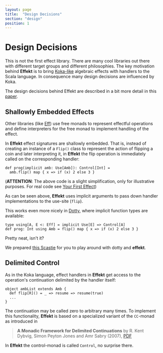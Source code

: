 ```yaml
---
layout: page
title:  "Design Decisions"
section: "design"
position: 1
---
```


# Design Decisions

This is not the first effect library. There are many cool libraries
out there with different target groups and different philosophies.
The key motivation behind **Effekt** is to bring
[Koka-like](https://koka-lang.github.io/koka/doc/kokaspec.html) algebraic
effects with handlers to the Scala language. In consequence many
design decisions are influenced by Koka.

The design decisions behind Effekt are described in a bit more detail
in this [paper](http://files.b-studios.de/effekt.pdf).

## Shallowly Embedded Effects
Other libraries (like [Eff](https://github.com/atnos-org/eff)) use
free monads to represent effectful operations and define interpreters
for the free monad to implement handling of the effect.

In **Effekt** effect signatures are shallowly embedded. That is,
instead of creating an instance of a `Flip()` class to represent the
action of flipping a coin and later interpreting it, in **Effekt** the
flip operation is immediately called on the corresponding handler:

```
def prog(implicit amb: Use[Amb]): Control[Int] =
  amb.flip() map { x => if (x) 2 else 3 }
```
(**ATTENTION**: The above code is a slight simplification, only for
illustrative purposes. For real code see [Your First Effect](./guides/getting-started.html))

As can be seen above, **Effekt** uses implicit arguments to pass down
handler implementations to the use-site (`flip`).

This works even more nicely in [Dotty](http://dotty.epfl.ch/), where
implicit function types are available:

```
type using[A, E <: Eff] = implicit Use[E] => Control[A]
def prog: Int using Amb = flip() map { x => if (x) 2 else 3 }
```

Pretty neat, isn't it?

We prepared [this Scastie](https://scastie.scala-lang.org/3EiIE3pYSb27IbpGYmFdKQ) for
you to play around with dotty and **effekt**.

## Delimited Control
As in the Koka language, effect handlers in **Effekt** get access to
the operation's continuation delimited by the handler itself:

```
object ambList extends Amb {
  def flip[R]() = _ => resume => resume(true)
  ...
}
```
The continuation may be called zero to arbitrary many times. To
implement this functionality, **Effekt** is based on a specialized
variant of the `CC`-monad as introduced in

> **A Monadic Framework for Delimited Continuations**
> by R. Kent Dybvig, Simon Peyton Jones and Amr Sabry (2007), [PDF](https://www.cs.indiana.edu/~sabry/papers/monadicDC.pdf)

In **Effekt** the control-monad is called `Control`, no surprise there.
